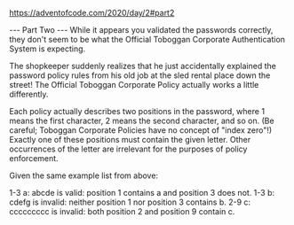 
https://adventofcode.com/2020/day/2#part2


--- Part Two ---
While it appears you validated the passwords correctly,
they don't seem to be what the Official Toboggan Corporate
Authentication System is expecting.

The shopkeeper suddenly realizes that he just accidentally
explained the password policy rules from his old job
at the sled rental place down the street!
The Official Toboggan Corporate Policy
actually works a little differently.

Each policy actually describes two positions in the password,
where 1 means the first character,
2 means the second character,
and so on.
(Be careful; Toboggan Corporate Policies have no concept of "index zero"!)
Exactly one of these positions must contain the given letter.
Other occurrences of the letter are irrelevant for the purposes of policy enforcement.

Given the same example list from above:

1-3 a: abcde is valid: position 1 contains a and position 3 does not.
1-3 b: cdefg is invalid: neither position 1 nor position 3 contains b.
2-9 c: ccccccccc is invalid: both position 2 and position 9 contain c.



